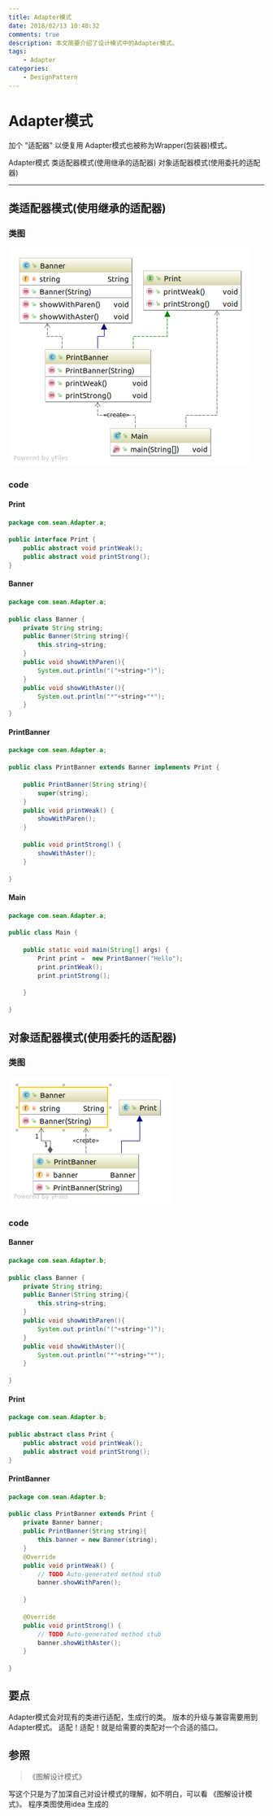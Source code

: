 ```yaml
---
title: Adapter模式
date: 2018/02/13 10:40:32
comments: true
description: 本文简要介绍了设计模式中的Adapter模式。
tags:
	- Adapter
categories:
	- DesignPattern
---
```




# Adapter模式
加个 "适配器" 以便复用
Adapter模式也被称为Wrapper(包装器)模式。

Adapter模式
	类适配器模式(使用继承的适配器)
	对象适配器模式(使用委托的适配器)

***
## 类适配器模式(使用继承的适配器)
### 类图
![Adapter Design Pattern](Adapter_Design_Pattern/Adapter_Design_Pattern.png)

### code
#### Print
``` java
package com.sean.Adapter.a;

public interface Print {
	public abstract void printWeak();
	public abstract void printStrong();
}
```
#### Banner
``` java
package com.sean.Adapter.a;

public class Banner {
	private String string;
	public Banner(String string){
		this.string=string;
	}
	public void showWithParen(){
		System.out.println("("+string+")");
	}
	public void showWithAster(){
		System.out.println("*"+string+"*");
	}
}
```
#### PrintBanner
``` java
package com.sean.Adapter.a;

public class PrintBanner extends Banner implements Print {

	public PrintBanner(String string){
		super(string);
	}
	public void printWeak() {
		showWithParen();
	}

	public void printStrong() {
		showWithAster();
	}

}
```

#### Main

``` java
package com.sean.Adapter.a;

public class Main {
	
	public static void main(String[] args) {
		Print print =  new PrintBanner("Hello");
		print.printWeak();
		print.printStrong();

	}

}

```

## 对象适配器模式(使用委托的适配器)

### 类图
![Adapter Design Pattern proxy](Adapter_Design_Pattern/Adapter_Design_Pattern_proxy.png)

### code

#### Banner
``` java
package com.sean.Adapter.b;

public class Banner {
	private String string;
	public Banner(String string){
		this.string=string;
	}
	public void showWithParen(){
		System.out.println("("+string+")");
	}
	public void showWithAster(){
		System.out.println("*"+string+"*");
	}

}

```
#### Print
``` java
package com.sean.Adapter.b;

public abstract class Print {
	public abstract void printWeak();
	public abstract void printStrong();
}

```
#### PrintBanner
``` java
package com.sean.Adapter.b;

public class PrintBanner extends Print {
	private Banner banner;
	public PrintBanner(String string){
		this.banner = new Banner(string);
	}
	@Override
	public void printWeak() {
		// TODO Auto-generated method stub
		banner.showWithParen();

	}

	@Override
	public void printStrong() {
		// TODO Auto-generated method stub
		banner.showWithAster();
	}

}
```

## 要点

Adapter模式会对现有的类进行适配，生成行的类。
版本的升级与兼容需要用到Adapter模式。
适配！适配！就是给需要的类配对一个合适的插口。

## 参照
> 《图解设计模式》


写这个只是为了加深自己对设计模式的理解，如不明白，可以看 《图解设计模式》。
程序类图使用idea 生成的
